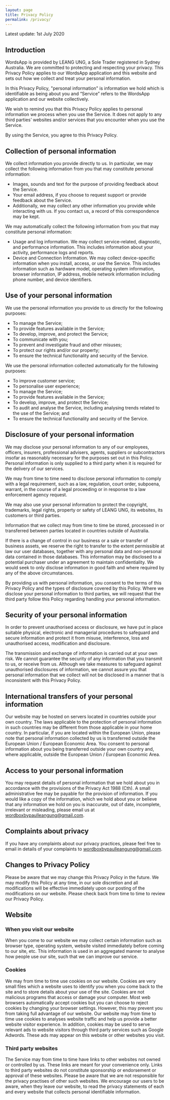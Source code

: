 ```yaml
---
layout: page
title: Privacy Policy
permalink: /privacy/
---
```


Latest update: 1st July 2020

## Introduction

WordsApp is provided by LEANG UNG, a Sole Trader registered in Sydney Australia. We are committed to protecting and respecting your privacy. This Privacy Policy applies to our WordsApp application and this website and sets out how we collect and treat your personal information.

In this Privacy Policy, "personal information" is information we hold which is identifiable as being about you and “Service” refers to the WordsApp application and our website collectively.

We wish to remind you that this Privacy Policy applies to personal information we process when you use the Service. It does not apply to any third parties’ websites and/or services that you encounter when you use the Service.

By using the Service, you agree to this Privacy Policy.

## Collection of personal information

We collect information you provide directly to us. In particular, we may collect the following information from you that may constitute personal information:
* Images, sounds and text for the purpose of providing feedback about the Service.
* Your email address, if you choose to request support or provide feedback about the Service.
* Additionally, we may collect any other information you provide while interacting with us. If you contact us, a record of this correspondence may be kept.

We may automatically collect the following information from you that may constitute personal information:
* Usage and log information. We may collect service-related, diagnostic, and performance information. This includes information about your activity, performance logs and reports.
* Device and Connection Information. We may collect device-specific information when you install, access, or use the Service. This includes information such as hardware model, operating system information, browser information, IP address, mobile network information including phone number, and device identifiers.

## Use of your personal information
We use the personal information you provide to us directly for the following purposes:
* To manage the Service;
* To provide features available in the Service;
* To develop, improve, and protect the Service;
* To communicate with you;
* To prevent and investigate fraud and other misuses;
* To protect our rights and/or our property;
* To ensure the technical functionality and security of the Service.

We use the personal information collected automatically for the following purposes:
* To improve customer service;
* To personalise user experience;
* To manage the Service;
* To provide features available in the Service;
* To develop, improve, and protect the Service;
* To audit and analyse the Service, including analysing trends related to the use of the Service; and
* To ensure the technical functionality and security of the Service.

## Disclosure of your personal information

We may disclose your personal information to any of our employees, officers, insurers, professional advisers, agents, suppliers or subcontractors insofar as reasonably necessary for the purposes set out in this Policy. Personal information is only supplied to a third party when it is required for the delivery of our services.

We may from time to time need to disclose personal information to comply with a legal requirement, such as a law, regulation, court order, subpoena, warrant, in the course of a legal proceeding or in response to a law enforcement agency request.

We may also use your personal information to protect the copyright, trademarks, legal rights, property or safety of LEANG UNG, its websites, its customers or third parties.

Information that we collect may from time to time be stored, processed in or transferred between parties located in countries outside of Australia.

If there is a change of control in our business or a sale or transfer of business assets, we reserve the right to transfer to the extent permissible at law our user databases, together with any personal data and non-personal data contained in those databases. This information may be disclosed to a potential purchaser under an agreement to maintain confidentiality. We would seek to only disclose information in good faith and where required by any of the above circumstances.

By providing us with personal information, you consent to the terms of this Privacy Policy and the types of disclosure covered by this Policy. Where we disclose your personal information to third parties, we will request that the third party follow this Policy regarding handling your personal information.

## Security of your personal information

In order to prevent unauthorised access or disclosure, we have put in place suitable physical, electronic and managerial procedures to safeguard and secure information and protect it from misuse, interference, loss and unauthorised access, modification and disclosure.

The transmission and exchange of information is carried out at your own risk. We cannot guarantee the security of any information that you transmit to us, or receive from us. Although we take measures to safeguard against unauthorised disclosures of information, we cannot assure you that personal information that we collect will not be disclosed in a manner that is inconsistent with this Privacy Policy.

## International transfers of your personal information

Our website may be hosted on servers located in countries outside your own country. The laws applicable to the protection of personal information in such countries may be different from those applicable in your home country. In particular, if you are located within the European Union, please note that personal information collected by us is transferred outside the European Union / European Economic Area. You consent to personal information about you being transferred outside your own country and, where applicable, outside the European Union / European Economic Area.

## Access to your personal information

You may request details of personal information that we hold about you in accordance with the provisions of the Privacy Act 1988 (Cth). A small administrative fee may be payable for the provision of information. If you would like a copy of the information, which we hold about you or believe that any information we hold on you is inaccurate, out of date, incomplete, irrelevant or misleading, please email us at wordboxbypaulleangung@gmail.com.

## Complaints about privacy

If you have any complaints about our privacy practices, please feel free to email in details of your complaints to wordboxbypaulleangung@gmail.com.

## Changes to Privacy Policy

Please be aware that we may change this Privacy Policy in the future. We may modify this Policy at any time, in our sole discretion and all modifications will be effective immediately upon our posting of the modifications on our website. Please check back from time to time to review our Privacy Policy.

## Website

### When you visit our website
When you come to our website we may collect certain information such as browser type, operating system, website visited immediately before coming to our site, etc. This information is used in an aggregated manner to analyse how people use our site, such that we can improve our service.

### Cookies
We may from time to time use cookies on our website. Cookies are very small files which a website uses to identify you when you come back to the site and to store details about your use of the site. Cookies are not malicious programs that access or damage your computer. Most web browsers automatically accept cookies but you can choose to reject cookies by changing your browser settings. However, this may prevent you from taking full advantage of our website. Our website may from time to time use cookies to analyses website traffic and help us provide a better website visitor experience. In addition, cookies may be used to serve relevant ads to website visitors through third party services such as Google Adwords. These ads may appear on this website or other websites you visit.

### Third party websites
The Service may from time to time have links to other websites not owned or controlled by us. These links are meant for your convenience only. Links to third party websites do not constitute sponsorship or endorsement or approval of these websites. Please be aware that we are not responsible for the privacy practises of other such websites. We encourage our users to be aware, when they leave our website, to read the privacy statements of each and every website that collects personal identifiable information.
